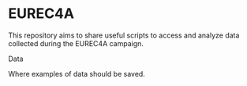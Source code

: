 # EUREC4A

This repository aims to share useful scripts to access and analyze data collected during the EUREC4A campaign.

Data

Where examples of data should be saved.
